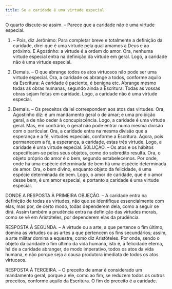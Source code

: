 ```yaml
---
title: Se a caridade é uma virtude especial
---
```


O quarto discute-se assim. – Parece que a caridade não é uma virtude especial.  

1. – Pois, diz Jerônimo: Para completar breve e totalmente a definição da caridade, direi que é uma virtude pela qual amamos a Deus e ao próximo. E Agostinho: a virtude é a ordem do amor. Ora, nenhuma virtude especial entra na definição da virtude em geral. Logo, a caridade não é uma virtude especial.  

2. Demais. – O que abrange todos os atos virtuosos não pode ser uma virtude especial. Ora, a caridade os abrange a todos, conforme aquilo da Escritura: A caridade é paciente, é benigna etc. Abrange mesmo todas as obras humanas, segundo ainda a Escritura: Todas as vossas obras sejam feitas em caridade. Logo, a caridade não é uma virtude especial.  

3. Demais. – Os preceitos da lei correspondem aos atos das virtudes. Ora, Agostinho diz: é um mandamento geral o de amar; e uma proibição geral, a de não ceder à concupiscência. Logo, a caridade é uma virtude geral.  Mas, em contrário, o geral não pode entrar numa mesma divisão com o particular. Ora, a caridade entra na mesma divisão que a esperança e a fé, virtudes especiais, conforme a Escritura. Agora, pois permanecem a fé, a esperança, a caridade, estas três virtude. Logo, a caridade é uma virtude especial.  S0LUÇÃO. – Os atos e os hábitos especificam-se pelos seus objetos, como do sobredito resulta. Ora, o objeto próprio do amor é o bem, segundo estabelecemos. Por onde, onde há uma espécie determinada de bem há uma espécie determinada de amor. Ora, o bem divino, enquanto objeto da felicidade, é uma espécie determinada de bem. Logo, o amor de caridade, que é o amor desse bem, é um amor especial, e portanto a caridade é uma virtude especial.  

DONDE A RESPOSTA À PRIMEIRA OBJEÇÃO. – A caridade entra na definição de todas as virtudes, não que se identifique essencialmente com elas, mas por, de certo modo, todas dependerem dela, como a seguir se dirá. Assim também a prudência entra na definição das virtudes morais, como se vê em Aristóteles, por dependerem elas da prudência.  

RESPOSTA À SEGUNDA. – A virtude ou a arte, a que pertence o fim último, domina as virtudes ou as artes a que pertencem os fins secundários; assim, a arte militar domina a equestre, como diz Aristóteles. Por onde, sendo o objeto da caridade o fim último da vida humana, isto é, a felicidade eterna, há de a caridade abranger, de modo imperativo, todos os atos da vida humana, e não porque seja a causa produtora imediata de todos os atos virtuosos.  

RESPOSTA À TERCEIRA. – O preceito de amar é considerado um mandamento geral, porque a ele, como ao fim, se reduzem todos os outros preceitos, conforme aquilo da Escritura. O fim do preceito é a caridade.